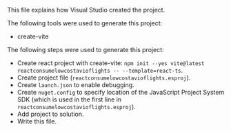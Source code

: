 This file explains how Visual Studio created the project.

The following tools were used to generate this project:
- create-vite

The following steps were used to generate this project:
- Create react project with create-vite: `npm init --yes vite@latest reactconsumelowcostavioflights -- --template=react-ts`.
- Create project file (`reactconsumelowcostavioflights.esproj`).
- Create `launch.json` to enable debugging.
- Create `nuget.config` to specify location of the JavaScript Project System SDK (which is used in the first line in `reactconsumelowcostavioflights.esproj`).
- Add project to solution.
- Write this file.
